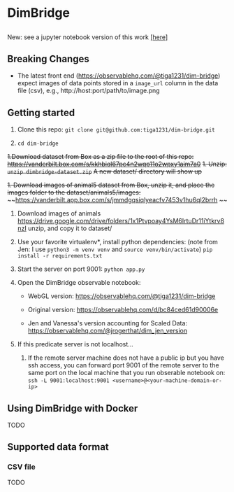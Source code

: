# DimBridge

## 
New: see a jupyter notebook version of this work [[here]](https://github.com/tiga1231/dimbridge-jupyter)

## Breaking Changes

- The latest front end (https://observablehq.com/@tiga1231/dim-bridge) expect images of data points stored in a `image_url` column in the data file (csv), e.g., http://host:port/path/to/image.png

## Getting started

1. Clone this repo:
```git clone git@github.com:tiga1231/dim-bridge.git```

1. ```cd dim-bridge```

~~1.Download dataset from Box as a zip file to the root of this repo:~~
~~https://vanderbilt.box.com/s/kkhbiql67pc4n2wqp11o2wpxy1aim7a0~~
~~1. Unzip:~~
~~```unzip dimbridge-dataset.zip```~~
~~A new dataset/ directory will show up~~

~~1. Download images of animal5 dataset from Box, unzip it, and place the images folder to the dataset/animals5/images:~~
~~https://vanderbilt.app.box.com/s/jmmdgqsiqlyeacfv7453v1hu6ql2brrh ~~
1. Download images of animals https://drive.google.com/drive/folders/1x1Ptvpoay4YsM6IrtuDr11iYtkrv8nzI
unzip, and copy it to dataset/


1. Use your favorite virtualenv*, install python dependencies:
    (note from Jen: I use `python3 -m venv venv` and `source venv/bin/activate`)
```pip install -r requirements.txt```

1. Start the server on port 9001: 
```python app.py```

1. Open the DimBridge observable notebook:

    - WebGL version:
    https://observablehq.com/@tiga1231/dim-bridge

    - Original version:
    https://observablehq.com/d/bc84ced61d90006e

    - Jen and Vanessa's version accounting for Scaled Data:
    https://observablehq.com/@jrogerthat/dim_jen_version

1. If this predicate server is not localhost...
    1. If the remote server machine does not have a public ip but you have ssh access, you can forward port 9001 of the remote server to the same port on the local machine that you run obserable notebook on:
```ssh -L 9001:localhost:9001 <username>@<your-machine-domain-or-ip>```


## Using DimBridge with Docker
TODO


## Supported data format
### CSV file
TODO

